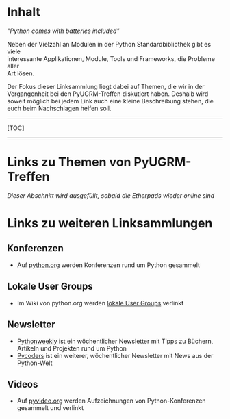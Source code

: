 <!-- 
.. title: Links
.. hidetitle: True
.. slug: links-rund-um-python-programmierung
.. date: 2014/04/27 00:25:52
.. tags: 
.. link:.
.. description: Auf dieser Seite sammeln wir Links rund um Python
.. type: text
-->

# Inhalt

*"Python comes with batteries included"*

Neben der Vielzahl an Modulen in der Python Standardbibliothek gibt es viele  
interessante Applikationen, Module, Tools und Frameworks, die Probleme aller  
Art lösen.

Der Fokus dieser Linksammlung liegt dabei auf Themen, die wir in der  
Vergangenheit bei den PyUGRM-Treffen diskutiert haben. Deshalb wird  
soweit möglich bei jedem Link auch eine kleine Beschreibung stehen, die  
euch beim Nachschlagen helfen soll.

---

[TOC]

---

# Links zu Themen von PyUGRM-Treffen

*Dieser Abschnitt wird ausgefüllt, sobald die Etherpads wieder online sind*

# Links zu weiteren Linksammlungen

## Konferenzen

* Auf [python.org][1] werden Konferenzen rund um Python gesammelt

## Lokale User Groups

* Im Wiki von python.org werden [lokale User Groups][2] verlinkt

## Newsletter

* [Pythonweekly][4] ist ein wöchentlicher Newsletter mit Tipps zu Büchern, Artikeln und Projekten rund um Python
* [Pycoders][5] ist ein weiterer, wöchentlicher Newsletter mit News aus der Python-Welt

## Videos

* Auf [pyvideo.org][3] werden Aufzeichnungen von Python-Konferenzen gesammelt und verlinkt

[1]: https://www.python.org/community/workshops/
[2]: https://wiki.python.org/moin/LocalUserGroups
[3]: http://www.pyvideo.org/
[4]: http://www.pythonweekly.com/
[5]: http://pycoders.com/
